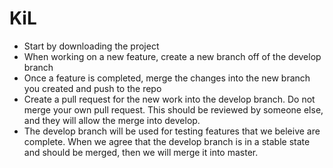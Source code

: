# KiL
- Start by downloading the project
- When working on a new feature, create a new branch off of the develop branch
- Once a feature is completed, merge the changes into the new branch you created and push to the repo
- Create a pull request for the new work into the develop branch.  Do not merge your own pull request.  This should be reviewed by someone else, and they will allow the merge into develop. 
- The develop branch will be used for testing features that we beleive are complete.  When we agree that the develop branch is in a stable state and should be merged, then we will merge it into master. 

